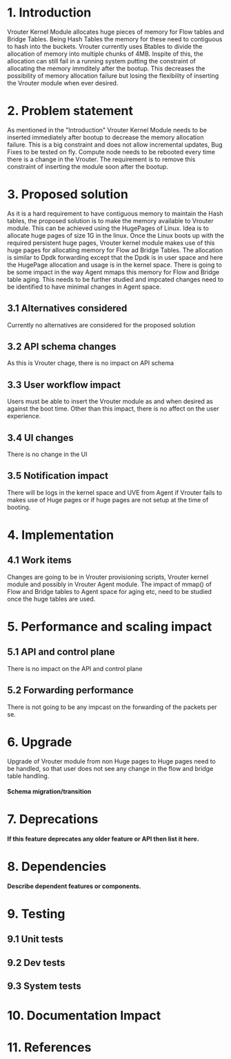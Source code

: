 
# 1. Introduction

Vrouter Kernel Module allocates huge pieces of memory for Flow tables
and Bridge Tables. Being Hash Tables the memory for these need to
contiguous to hash into the buckets. Vrouter currently uses Btables to
divide the allocation of memory into multiple chunks of 4MB. Inspite of
this, the allocation can still fail in a running system putting the
constraint of allocating the memory immditely after the bootup. This
decreases the possibility of memory allocation failure but losing the
flexibility of inserting the Vrouter module when ever desired. 

# 2. Problem statement

As mentioned in the "Introduction" Vrouter Kernel Module needs to be
inserted immediately after bootup to decrease the memory allocation
failure. This is a big constraint and does not allow incremental
updates, Bug Fixes to be tested on fly. Compute node needs to be
rebooted every time there is a change in the Vrouter. The requirement is
to remove this constraint of inserting the module soon after the bootup.

# 3. Proposed solution

As it is a hard requirement to have contiguous memory to maintain the
Hash tables, the proposed solution is to make the memory available to
Vrouter module. This can be achieved using the HugePages of Linux. Idea
is to allocate huge pages of size 1G in the linux. Once the Linux boots
up with the required persistent huge pages, Vrouter kernel module makes
use of this huge pages for allocating memory for Flow ad Bridge Tables. 
The allocation is similar to Dpdk forwarding except that the Dpdk is in
user space and here the HugePage allocation and usage is in the kernel
space. There is going to be some impact in the way Agent mmaps this
memory for Flow and Bridge table aging. This needs to be further studied
and impcated changes need to be identified to have minimal changes in
Agent space.

## 3.1 Alternatives considered

Currently no alternatives are considered for the proposed solution

## 3.2 API schema changes

As this is Vrouter chage, there is no impact on API schema

## 3.3 User workflow impact

Users must be able to insert the Vrouter module as and when desired as
against the boot time. Other than this impact, there is no affect on the
user experience.

## 3.4 UI changes

There is no change in the UI 

## 3.5 Notification impact

There will be logs in the kernel space and UVE from Agent if Vrouter
fails to makes use of Huge pages or if huge pages are not setup at the
time of booting. 

# 4. Implementation
## 4.1 Work items

Changes are going to be in Vrouter provisioning scripts, Vrouter kernel
module and possibly in Vrouter Agent module. The impact of mmap() of
Flow and Bridge  tables to Agent space for aging etc, need to be
studied once the huge tables are used. 

# 5. Performance and scaling impact
## 5.1 API and control plane

There is no impact on the API and control plane

## 5.2 Forwarding performance

There is not going to be any impcast on the forwarding of the packets
per se. 

# 6. Upgrade

Upgrade of Vrouter module from non Huge pages to Huge pages need to be
handled, so that user does not see any change in the flow and bridge
table handling.  

#### Schema migration/transition

# 7. Deprecations
#### If this feature deprecates any older feature or API then list it here.

# 8. Dependencies
#### Describe dependent features or components.

# 9. Testing
## 9.1 Unit tests
## 9.2 Dev tests
## 9.3 System tests

# 10. Documentation Impact

# 11. References
